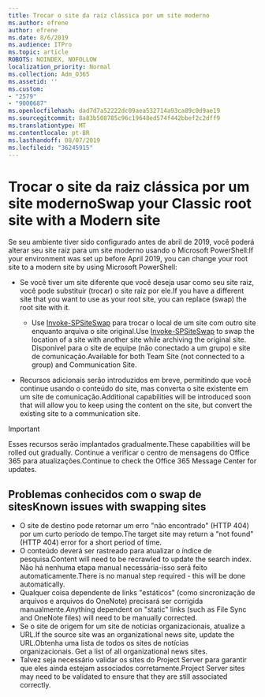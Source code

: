 ```yaml
---
title: Trocar o site da raiz clássica por um site moderno
ms.author: efrene
author: efrene
ms.date: 8/6/2019
ms.audience: ITPro
ms.topic: article
ROBOTS: NOINDEX, NOFOLLOW
localization_priority: Normal
ms.collection: Adm_O365
ms.assetid: ''
ms.custom:
- "2579"
- "9000687"
ms.openlocfilehash: dad7d7a52222dc09aea532714a93ca89c0d9ae19
ms.sourcegitcommit: 8a83b508785c96c19648ed574f442bbef2c2dff9
ms.translationtype: MT
ms.contentlocale: pt-BR
ms.lasthandoff: 08/07/2019
ms.locfileid: "36245915"
---
```

# <a name="swap-your-classic-root-site-with-a-modern-site"></a><span data-ttu-id="38e62-102">Trocar o site da raiz clássica por um site moderno</span><span class="sxs-lookup"><span data-stu-id="38e62-102">Swap your Classic root site with a Modern site</span></span>

<span data-ttu-id="38e62-103">Se seu ambiente tiver sido configurado antes de abril de 2019, você poderá alterar seu site raiz para um site moderno usando o Microsoft PowerShell:</span><span class="sxs-lookup"><span data-stu-id="38e62-103">If your environment was set up before April 2019, you can change your root site to a modern site by using Microsoft PowerShell:</span></span>

- <span data-ttu-id="38e62-104">Se você tiver um site diferente que você deseja usar como seu site raiz, você pode substituir (trocar) o site raiz por ele.</span><span class="sxs-lookup"><span data-stu-id="38e62-104">If you have a different site that you want to use as your root site, you can replace (swap) the root site with it.</span></span> 
    - <span data-ttu-id="38e62-105">Use [Invoke-SPSiteSwap](https://docs.microsoft.com/powershell/module/sharepoint-online/invoke-spositeswap?view=sharepoint-ps) para trocar o local de um site com outro site enquanto arquiva o site original.</span><span class="sxs-lookup"><span data-stu-id="38e62-105">Use [Invoke-SPSiteSwap](https://docs.microsoft.com/powershell/module/sharepoint-online/invoke-spositeswap?view=sharepoint-ps) to swap the location of a site with another site while archiving the original site.</span></span> <span data-ttu-id="38e62-106">Disponível para o site de equipe (não conectado a um grupo) e site de comunicação.</span><span class="sxs-lookup"><span data-stu-id="38e62-106">Available for both Team Site (not connected to a group) and Communication Site.</span></span> 

- <span data-ttu-id="38e62-107">Recursos adicionais serão introduzidos em breve, permitindo que você continue usando o conteúdo do site, mas converta o site existente em um site de comunicação.</span><span class="sxs-lookup"><span data-stu-id="38e62-107">Additional capabilities will be introduced soon that will allow you to keep using the content on the site, but convert the existing site to a communication site.</span></span> 
>[!Important]
><span data-ttu-id="38e62-108">Esses recursos serão implantados gradualmente.</span><span class="sxs-lookup"><span data-stu-id="38e62-108">These capabilities will be rolled out gradually.</span></span> <span data-ttu-id="38e62-109">Continue a verificar o centro de mensagens do Office 365 para atualizações.</span><span class="sxs-lookup"><span data-stu-id="38e62-109">Continue to check the Office 365 Message Center for updates.</span></span> 

## <a name="known-issues-with-swapping-sites"></a><span data-ttu-id="38e62-110">Problemas conhecidos com o swap de sites</span><span class="sxs-lookup"><span data-stu-id="38e62-110">Known issues with swapping sites</span></span>

- <span data-ttu-id="38e62-111">O site de destino pode retornar um erro "não encontrado" (HTTP 404) por um curto período de tempo.</span><span class="sxs-lookup"><span data-stu-id="38e62-111">The target site may return a "not found" (HTTP 404) error for a short period of time.</span></span>
- <span data-ttu-id="38e62-112">O conteúdo deverá ser rastreado para atualizar o índice de pesquisa.</span><span class="sxs-lookup"><span data-stu-id="38e62-112">Content will need to be recrawled to update the search index.</span></span> <span data-ttu-id="38e62-113">Não há nenhuma etapa manual necessária-isso será feito automaticamente.</span><span class="sxs-lookup"><span data-stu-id="38e62-113">There is no manual step required - this will be done automatically.</span></span>
- <span data-ttu-id="38e62-114">Qualquer coisa dependente de links "estáticos" (como sincronização de arquivos e arquivos do OneNote) precisará ser corrigida manualmente.</span><span class="sxs-lookup"><span data-stu-id="38e62-114">Anything dependent on "static" links (such as File Sync and OneNote files) will need to be manually corrected.</span></span>
- <span data-ttu-id="38e62-115">Se o site de origem for um site de notícias organizacionais, atualize a URL.</span><span class="sxs-lookup"><span data-stu-id="38e62-115">If the source site was an organizational news site, update the URL.</span></span><span data-ttu-id="38e62-116">Obtenha uma lista de todos os sites de notícias organizacionais.</span><span class="sxs-lookup"><span data-stu-id="38e62-116"> Get a list of all organizational news sites.</span></span>
- <span data-ttu-id="38e62-117">Talvez seja necessário validar os sites do Project Server para garantir que eles ainda estejam associados corretamente.</span><span class="sxs-lookup"><span data-stu-id="38e62-117">Project Server sites may need to be validated to ensure that they are still associated correctly.</span></span>





